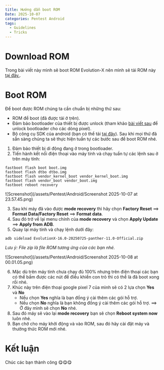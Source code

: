 ```yaml
---
title: Hướng dẫn boot ROM
Date: 2025-10-07
categories: Pentest Android
tags:
  - Guidelines
  - Tricks
---
```

# Download ROM
Trong bài viết này mình sẽ boot ROM Evolution-X nên mình sẽ tải ROM này [tại đây.](https://evolution-x.org/).
# Boot ROM
Để boot được ROM chúng ta cần chuẩn bị những thứ sau:
- ROM để boot (đã được tải ở trên).
- Đảm bảo bootloader của thiết bị được unlock (tham khảo [bài viết sau](https://d7cky.github.io/posts/instruction-unlock-bootloader-for-Pixel/) để unlock bootloader cho các dòng pixel).
- Bộ công cụ SDK của android (bạn có thể tải [tại đây](https://developer.android.com/tools/releases/platform-tools)).
Sau khi mọi thứ đã sẵn sàng chúng ta sẽ thực hiện tuần tự các bước sau để boot ROM nhé.
1. Đảm bảo thiết bị di động đang ở trong bootloader.
2. Tiến hành kết nối điện thoại vào máy tính và chạy tuần tự các lệnh sau ở trên máy tính:
```
fastboot flash boot boot.img
fastboot flash dtbo dtbo.img
fastboot flash vendor_kernel_boot vendor_kernel_boot.img
fastboot flash vendor_boot vendor_boot.img
fastboot reboot recovery
```

![Screenshot](/assets/Pentest/Android/Screenshot 2025-10-07 at 23.57.45.png)

3. Sau khi máy đã vào được **mode recovery** thì hãy chọn **Factory Reset** ⟹ **Format Data/Factory Reset** ⟹ **Format data**.
4. Sau đó trở về lại menu chính của **mode recovery** và chọn **Apply Update** ⟹ **Apply from ADB**.
5. Quay lại máy tính và chạy lệnh dưới đây:
```
adb sideload EvolutionX-16.0-20250725-panther-11.0-Official.zip
```
*Lưu ý: File zip là file ROM tương ứng của các bạn nhé.*

![Screenshot](/assets/Pentest/Android/Screenshot 2025-10-08 at 00.01.05.png)

6. Mặc dù trên máy tính chưa chạy đủ 100% nhưng trên điện thoại các bạn có thể bấm được các nút để điều khiển con trỏ thì có thể là đã boot xong rồi nhé.
7. Khúc này trên điện thoại google pixel 7 của mình sẽ có 2 lựa chọn **Yes** và **No** 
	- Nếu chọn **Yes** nghĩa là bạn đồng ý cài thêm các gói hỗ trợ.
	- Nếu chọn **No** nghĩa là bạn không đồng ý cài thêm các gói hỗ trợ.
	⟹ Ở đây mình sẽ chọn **No** nhé.
8. Sau đó máy sẽ vào lại **mode recovery** bạn sẽ chọn **Reboot system now** luôn nhé.
9. Bạn chờ cho máy khởi động và vào ROM, sau đó hãy cài đặt máy và thưởng thức ROM mới nhé.
# Kết luận
Chúc các bạn thành công 😋😋😋
